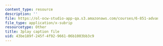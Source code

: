 ```yaml
---
content_type: resource
description: ''
file: https://ol-ocw-studio-app-qa.s3.amazonaws.com/courses/6-851-advanced-data-structures-spring-2012/43be189f245f4f92966106b1003bb3c9_NinWEPPrkDQ.srt
file_type: application/x-subrip
resourcetype: Other
title: 3play caption file
uid: 43be189f-245f-4f92-9661-06b1003bb3c9
---
```

